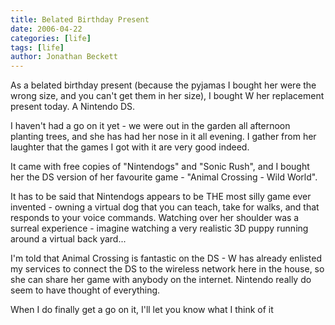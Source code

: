 ```yaml
---
title: Belated Birthday Present
date: 2006-04-22
categories: [life]
tags: [life]
author: Jonathan Beckett
---
```


As a belated birthday present (because the pyjamas I bought her were the wrong size, and you can't get them in her size), I bought W her replacement present today. A Nintendo DS.

I haven't had a go on it yet - we were out in the garden all afternoon planting trees, and she has had her nose in it all evening. I gather from her laughter that the games I got with it are very good indeed.

It came with free copies of "Nintendogs" and "Sonic Rush", and I bought her the DS version of her favourite game - "Animal Crossing - Wild World".

It has to be said that Nintendogs appears to be THE most silly game ever invented - owning a virtual dog that you can teach, take for walks, and that responds to your voice commands. Watching over her shoulder was a surreal experience - imagine watching a very realistic 3D puppy running around a virtual back yard...

I'm told that Animal Crossing is fantastic on the DS - W has already enlisted my services to connect the DS to the wireless network here in the house, so she can share her game with anybody on the internet. Nintendo really do seem to have thought of everything.

When I do finally get a go on it, I'll let you know what I think of it 